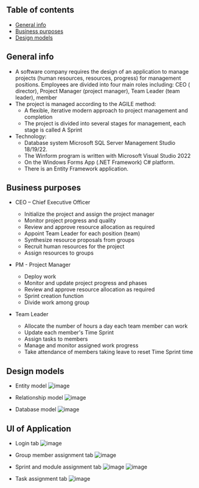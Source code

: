 ## Table of contents
* [General info](#general-info)
* [Business purposes](#business-purposes)
* [Design models](#design-models)

## General info
* A software company requires the design of an application to manage projects (human resources, resources, progress) for management positions. Employees are divided into four main roles including: CEO ( director), Project Manager (project manager), Team Leader (team leader), member
* The project is managed according to the AGILE method:
  * A flexible, iterative modern approach to project management and completion
  * The project is divided into several stages for management, each stage is called A Sprint
* Technology:
  * Database system Microsoft SQL Server Management Studio 18/19/22.
  * The Winform program is written with Microsoft Visual Studio 2022
  * On the Windows Forms App (.NET Framework) C# platform.
  * There is an Entity Framework application.

## Business purposes
* CEO – Chief Executive Officer
  * Initialize the project and assign the project manager
  * Monitor project progress and quality
  * Review and approve resource allocation as required
  * Appoint Team Leader for each position (team)
  * Synthesize resource proposals from groups
  * Recruit human resources for the project
  * Assign resources to groups
  
* PM - Project Manager
  * Deploy work
  * Monitor and update project progress and phases
  * Review and approve resource allocation as required
  * Sprint creation function
  * Divide work among group

* Team Leader
  * Allocate the number of hours a day each team member can work
  * Update each member's Time Sprint
  * Assign tasks to members
  * Manage and monitor assigned work progress
  * Take attendance of members taking leave to reset Time Sprint time

## Design models
* Entity model
![image](https://github.com/Narius2030/QLDA/assets/94912102/a0f805a6-be31-4260-8a9d-ef40ae5266ea)

* Relationship model
![image](https://github.com/Narius2030/QLDA/assets/94912102/23a527b3-8f94-48ee-bb18-1c78997ad18b)

* Database model
![image](https://github.com/Narius2030/Project-Management-App/assets/94912102/13f157ef-9621-4398-b0bc-9d3359feb57b)


## UI of Application
* Login tab
![image](https://github.com/Narius2030/Project-Management-App/assets/94912102/db86dce9-adf0-47f6-8bc3-05f85f037a0c)

* Group member assignment tab
![image](https://github.com/Narius2030/Project-Management-App/assets/94912102/2e893f34-b630-439e-b46e-3e1ea82a41d8)

* Sprint and module assignment tab
![image](https://github.com/Narius2030/Project-Management-App/assets/94912102/9e6c7aa1-2c8e-4a15-9569-11f6f7f89502)
![image](https://github.com/Narius2030/Project-Management-App/assets/94912102/f30829b2-262e-4972-8ef7-86d8ac79900c)

* Task assignment tab
![image](https://github.com/Narius2030/Project-Management-App/assets/94912102/059c40c0-7ed6-47b5-aaf4-6a911076d182)




